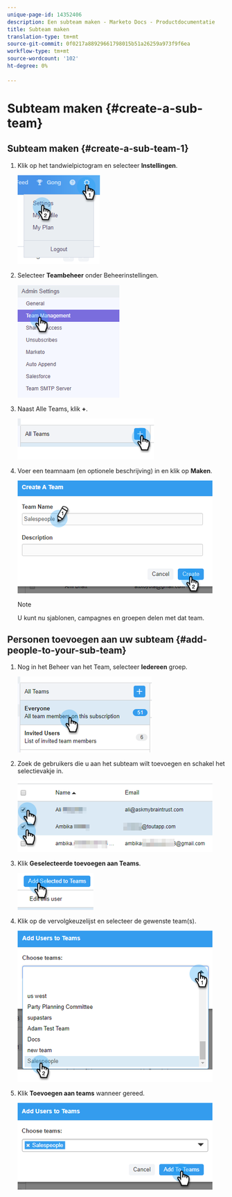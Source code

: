 ```yaml
---
unique-page-id: 14352406
description: Een subteam maken - Marketo Docs - Productdocumentatie
title: Subteam maken
translation-type: tm+mt
source-git-commit: 0f0217a88929661798015b51a26259a973f9f6ea
workflow-type: tm+mt
source-wordcount: '102'
ht-degree: 0%

---
```



# Subteam maken {#create-a-sub-team}

## Subteam maken {#create-a-sub-team-1}

1. Klik op het tandwielpictogram en selecteer **Instellingen**.

   ![](assets/one-1.png)

1. Selecteer **Teambeheer** onder Beheerinstellingen.

   ![](assets/two-1.png)

1. Naast Alle Teams, klik **+**.

   ![](assets/three-1.png)

1. Voer een teamnaam (en optionele beschrijving) in en klik op **Maken**.

   ![](assets/four-1.png)

   >[!NOTE]
   >
   >U kunt nu sjablonen, campagnes en groepen delen met dat team.

## Personen toevoegen aan uw subteam {#add-people-to-your-sub-team}

1. Nog in het Beheer van het Team, selecteer **Iedereen** groep.

   ![](assets/five-1.png)

1. Zoek de gebruikers die u aan het subteam wilt toevoegen en schakel het selectievakje in.

   ![](assets/six.png)

1. Klik **Geselecteerde toevoegen aan Teams**.

   ![](assets/seven.png)

1. Klik op de vervolgkeuzelijst en selecteer de gewenste team(s).

   ![](assets/eight.png)

1. Klik **Toevoegen aan teams** wanneer gereed.

   ![](assets/nine.png)
